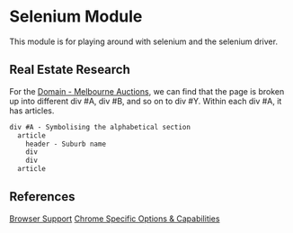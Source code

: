 # Selenium Module 
This module is for playing around with selenium and the selenium driver. 


## Real Estate Research
For the [Domain - Melbourne Auctions](https://www.domain.com.au/auction-results/melbourne), we can find that the page is broken up into different div #A, div #B, and so on to div #Y. Within each div #A, it has articles.
```html
div #A - Symbolising the alphabetical section
  article
    header - Suburb name
    div
    div
  article
```

## References
[Browser Support](https://www.selenium.dev/documentation/webdriver/browsers/)
[Chrome Specific Options & Capabilities](https://chromedriver.chromium.org/capabilities)